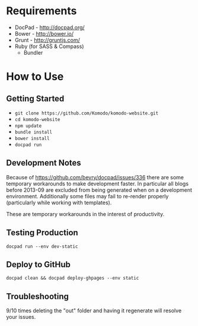 # Requirements

 * DocPad - http://docpad.org/
 * Bower - http://bower.io/
 * Grunt - http://gruntjs.com/
 * Ruby (for SASS & Compass)
   * Bundler

# How to Use

## Getting Started

* `git clone https://github.com/Komodo/komodo-website.git`
* `cd komodo-website`
* `npm update`
* `bundle install` 
* `bower install`
* `docpad run`

## Development Notes

Because of https://github.com/bevry/docpad/issues/336 there are some temporary
workarounds to make development faster. In particular all blogs before 2013-09
are excluded from being generated when on a development environment. Additionally
some files may fail to re-render properly (particularly while working with templates).

These are temporary workarounds in the interest of productivity.

## Testing Production

`docpad run --env dev-static`

## Deploy to GitHub

`docpad clean && docpad deploy-ghpages --env static`

## Troubleshooting

9/10 times deleting the "out" folder and having it regenerate will resolve your
issues.
